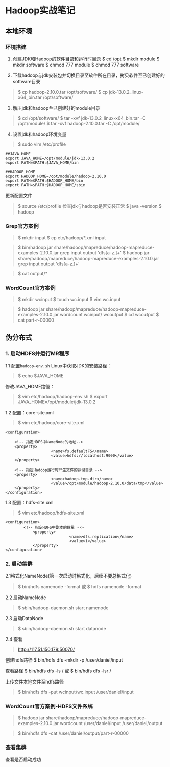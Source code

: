 # Hadoop实战笔记
## 本地环境
### 环境搭建
1. 创建JDK和Hadoop的软件目录和运行时目录
$ cd /opt
$ mkdir module
$ mkdir software
$ chmod 777 module
$ chmod 777 software

2. 下载hadoop与jdk安装包并切换目录至软件所在目录，拷贝软件至已创建好的software目录
> $ cp hadoop-2.10.0.tar /opt/software/
> $ cp jdk-13.0.2_linux-x64_bin.tar /opt/software/

3. 解压jdk和hadoop至已创建好的module目录
> $ cd /opt/software/
> $ tar -xvf jdk-13.0.2_linux-x64_bin.tar -C /opt/module/
> $ tar -xvf hadoop-2.10.0.tar -C /opt/module/

4. 设置jdk和hadoop环境变量
>$ sudo vim /etc/profile

```
##JAVA_HOME
export JAVA_HOME=/opt/module/jdk-13.0.2
export PATH=$PATH:$JAVA_HOME/bin

##HADOOP_HOME
export HADOOP_HOME=/opt/module/hadoop-2.10.0
export PATH=$PATH:$HADOOP_HOME/bin
export PATH=$PATH:$HADOOP_HOME/sbin
```
更新配置文件
> $ source /etc/profile
检查jdk与hadoop是否安装正常
>$ java -version
>$ hadoop

### Grep官方案例
> $ mkdir input
> $ cp etc/hadoop/*.xml input

> $ bin/hadoop jar share/hadoop/mapreduce/hadoop-mapreduce-examples-2.10.0.jar grep input output 'dfs[a-z.]+'
> $ hadoop jar share/hadoop/mapreduce/hadoop-mapreduce-examples-2.10.0.jar grep input output 'dfs[a-z.]+'

> $ cat output/*

### WordCount官方案例

> $ mkdir wcinput
> $ touch wc.input
> $ vim wc.input

> $ hadoop jar share/hadoop/mapreduce/hadoop-mapreduce-examples-2.10.0.jar wordcount wcinput/ wcoutput
> $ cd wcoutput
> $ cat part-r-00000


## 伪分布式

### 1. 启动HDFS并运行MR程序
1.1 配置`hadoop-env.sh`
Linux中获取JDK的安装路径：
> $ echo $JAVA_HOME
	
修改JAVA_HOME路径：
> $ vim etc/hadoop/hadoop-env.sh
> $ export JAVA_HOME=/opt/module/jdk-13.0.2

1.2 配置：core-site.xml
> $ vim etc/hadoop/core-site.xml
```
<configuration>

    <!-- 指定HDFS中NameNode的地址-->
    <property>
                    <name>fs.defaultFS</name>
                    <value>hdfs://localhost:9000</value>
    </property>
    
    <!-- 指定Hadoop运行时产生文件的存储目录 -->
    <property>
                    <name>hadoop.tmp.dir</name>
                    <value>/opt/module/hadoop-2.10.0/data/tmp</value>
    </property>
</configuration>
```

1.3 配置：hdfs-site.xml
> $ vim etc/hadoop/hdfs-site.xml

```
<configuration>
	    <!-- 指定HDFS中副本的数量 -->
            <property>
                            <name>dfs.replication</name>
                            <value>1</value>
            </property>
</configuration>
```

### 2. 启动集群

2.1格式化NameNode(第一次启动时格式化，后续不要总格式化)
> $ bin/hdfs namenode -format
或
>$ hdfs namenode -format

2.2 启动NameNode
> $ sbin/hadoop-daemon.sh start namenode

2.3 启动DataNode
> $ sbin/hadoop-daemon.sh start datanode

2.4 查看
> http://117.51.150.179:50070/

创建hdfs路径
$ bin/hdfs dfs -mkdir -p /user/daniel/input

查看路径
$ bin/hdfs dfs -ls /
或
$ bin/hdfs dfs -lsr /

上传文件本地文件至hdfs路径
> $ bin/hdfs dfs -put wcinput/wc.input /user/daniel/input

### WordCount官方案例-HDFS文件系统

> $ hadoop jar share/hadoop/mapreduce/hadoop-mapreduce-examples-2.10.0.jar wordcount /user/daniel/input /user/daniel/output

> $ bin/hdfs dfs -cat /user/daniel/output/part-r-00000

### 查看集群
查看是否启动成功




